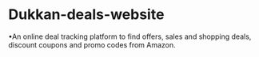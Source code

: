 # Dukkan-deals-website
•An online deal tracking platform to find offers, sales and shopping deals, discount coupons and promo codes from Amazon.

